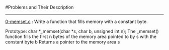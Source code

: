 #Problems and Their Description
________________________________
[0-memset.c](https://github.com/Nardin151/alx-low_level_programming/blob/master/0x07-pointers_arrays_strings/0-memset.c) : Write a function that fills memory with a constant byte.

Prototype: char *_memset(char *s, char b, unsigned int n);
The _memset() function fills the first n bytes of the memory area pointed to by s with the constant byte b
Returns a pointer to the memory area s
